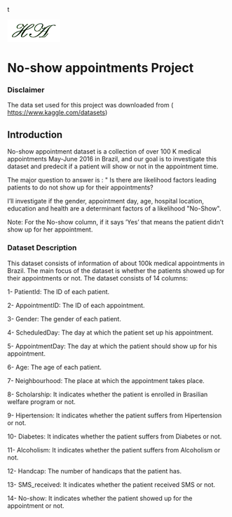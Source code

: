 t

![Logo](https://github.com/hamajid/Sales_DataBase_MySQL/blob/main/Media/HA_Logo.png) 

# No-show appointments Project

### Disclaimer

The data set used for this project was downloaded from ( https://www.kaggle.com/datasets)


## Introduction

No-show appointment dataset is a collection of  over 100 K medical appointments May-June 2016 in Brazil, and our goal is to investigate this dataset and predecit if a patient will show or not in the appointment time.

The major question to answer is : " Is there are likelihood factors leading patients to do not show up for their appointments?

I’ll investigate if the gender, appointment day, age, hospital location, education and health are a determinant factors of a likelihood "No-Show".

Note: For the No-show column, if it says ’Yes’ that means the patient didn’t show up for her appointment.

### Dataset Description

This dataset consists of information of about 100k medical appointments in Brazil. The main focus of the dataset is whether the patients showed up for their appointments or not. The dataset consists of 14 columns:

1- PatientId: The ID of each patient.

2- AppointmentID: The ID of each appointment.

3- Gender: The gender of each patient.

4- ScheduledDay: The day at which the patient set up his appointment.

5- AppointmentDay: The day at which the patient should show up for his appointment.

6- Age: The age of each patient.

7- Neighbourhood: The place at which the appointment takes place.

8- Scholarship: It indicates whether the patient is enrolled in Brasilian welfare program or not.

9- Hipertension: It indicates whether the patient suffers from Hipertension or not.

10- Diabetes: It indicates whether the patient suffers from Diabetes or not.

11- Alcoholism: It indicates whether the patient suffers from Alcoholism or not.

12- Handcap: The number of handicaps that the patient has.

13- SMS_received: It indicates whether the patient received SMS or not.

14- No-show: It indicates whether the patient showed up for the appointment or not.


